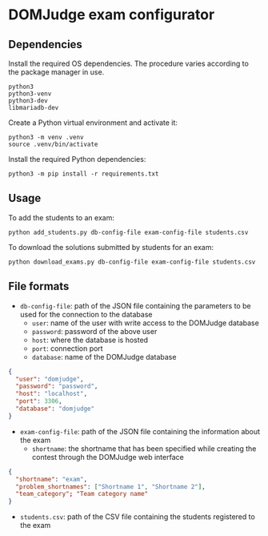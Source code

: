 # DOMJudge exam configurator
## Dependencies
Install the required OS dependencies.
The procedure varies according to the package manager in use.
```
python3
python3-venv
python3-dev
libmariadb-dev
```

Create a Python virtual environment and activate it:
```shell
python3 -m venv .venv
source .venv/bin/activate
```

Install the required Python dependencies:
```shell
python3 -m pip install -r requirements.txt
```

## Usage
To add the students to an exam:
```shell
python add_students.py db-config-file exam-config-file students.csv
```
To download the solutions submitted by students for an exam:
```shell
python download_exams.py db-config-file exam-config-file students.csv
```

## File formats

- `db-config-file`: path of the JSON file containing the parameters to be used for the connection to the database
  - `user`: name of the user with write access to the DOMJudge database
  - `password`: password of the above user
  - `host`: where the database is hosted
  - `port`: connection port
  - `database`: name of the DOMJudge database
```json
{
  "user": "domjudge",
  "password": "password",
  "host": "localhost",
  "port": 3306,
  "database": "domjudge"
}
```

- `exam-config-file`: path of the JSON file containing the information about the exam
  - `shortname`: the shortname that has been specified while creating the contest through the DOMJudge web interface
```json
{
  "shortname": "exam",
  "problem_shortnames": ["Shortname 1", "Shortname 2"],
  "team_category"; "Team category name"
}
```

   - `students.csv`: path of the CSV file containing the students registered to the exam
